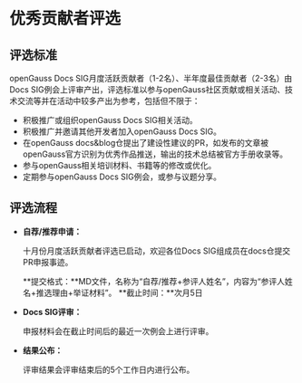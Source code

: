 # 优秀贡献者评选<a name="ZH-CN_TOPIC_0000001275063042"></a>



## 评选标准

openGauss Docs SIG月度活跃贡献者（1-2名）、半年度最佳贡献者（2-3名）由Docs SIG例会上评审产出，评选标准以参与openGauss社区贡献或相关活动、技术交流等并在活动中较多产出为参考，包括但不限于：

+ 积极推广或组织openGauss Docs SIG相关活动。
+ 积极推广并邀请其他开发者加入openGauss Docs SIG。
+ 在openGauss docs&blog仓提出了建设性建议的PR，如发布的文章被openGauss官方识别为优秀作品推送，输出的技术总结被官方手册收录等。
+ 参与openGauss相关培训材料、书籍等的修改或优化。
+ 定期参与openGauss Docs SIG例会，或参与议题分享。





## 评选流程

+ **自荐/推荐申请：**

  十月份月度活跃贡献者评选已启动，欢迎各位Docs SIG组成员在docs仓提交PR申报事迹。

  **提交格式：**MD文件，名称为“自荐/推荐+参评人姓名”，内容为“参评人姓名+推选理由+举证材料”。
  **截止时间：**次月5日

+ **Docs SIG评审：**

  申报材料会在截止时间后的最近一次例会上进行评审。

+ **结果公布：**

  评审结果会评审结束后的5个工作日内进行公布。

